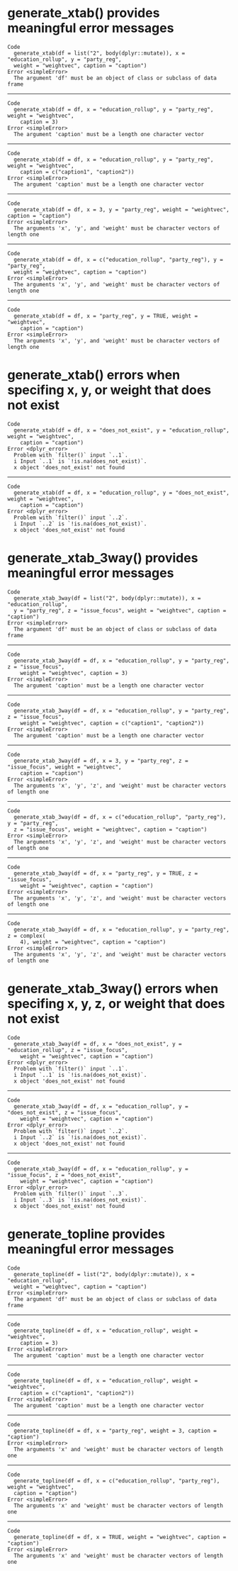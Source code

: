 # generate_xtab() provides meaningful error messages

    Code
      generate_xtab(df = list("2", body(dplyr::mutate)), x = "education_rollup", y = "party_reg",
      weight = "weightvec", caption = "caption")
    Error <simpleError>
      The argument 'df' must be an object of class or subclass of data frame

---

    Code
      generate_xtab(df = df, x = "education_rollup", y = "party_reg", weight = "weightvec",
        caption = 3)
    Error <simpleError>
      The argument 'caption' must be a length one character vector

---

    Code
      generate_xtab(df = df, x = "education_rollup", y = "party_reg", weight = "weightvec",
        caption = c("caption1", "caption2"))
    Error <simpleError>
      The argument 'caption' must be a length one character vector

---

    Code
      generate_xtab(df = df, x = 3, y = "party_reg", weight = "weightvec", caption = "caption")
    Error <simpleError>
      The arguments 'x', 'y', and 'weight' must be character vectors of length one

---

    Code
      generate_xtab(df = df, x = c("education_rollup", "party_reg"), y = "party_reg",
      weight = "weightvec", caption = "caption")
    Error <simpleError>
      The arguments 'x', 'y', and 'weight' must be character vectors of length one

---

    Code
      generate_xtab(df = df, x = "party_reg", y = TRUE, weight = "weightvec",
        caption = "caption")
    Error <simpleError>
      The arguments 'x', 'y', and 'weight' must be character vectors of length one

# generate_xtab() errors when specifing x, y, or weight that does not exist

    Code
      generate_xtab(df = df, x = "does_not_exist", y = "education_rollup", weight = "weightvec",
        caption = "caption")
    Error <dplyr_error>
      Problem with `filter()` input `..1`.
      i Input `..1` is `!is.na(does_not_exist)`.
      x object 'does_not_exist' not found

---

    Code
      generate_xtab(df = df, x = "education_rollup", y = "does_not_exist", weight = "weightvec",
        caption = "caption")
    Error <dplyr_error>
      Problem with `filter()` input `..2`.
      i Input `..2` is `!is.na(does_not_exist)`.
      x object 'does_not_exist' not found

# generate_xtab_3way() provides meaningful error messages

    Code
      generate_xtab_3way(df = list("2", body(dplyr::mutate)), x = "education_rollup",
      y = "party_reg", z = "issue_focus", weight = "weightvec", caption = "caption")
    Error <simpleError>
      The argument 'df' must be an object of class or subclass of data frame

---

    Code
      generate_xtab_3way(df = df, x = "education_rollup", y = "party_reg", z = "issue_focus",
        weight = "weightvec", caption = 3)
    Error <simpleError>
      The argument 'caption' must be a length one character vector

---

    Code
      generate_xtab_3way(df = df, x = "education_rollup", y = "party_reg", z = "issue_focus",
        weight = "weightvec", caption = c("caption1", "caption2"))
    Error <simpleError>
      The argument 'caption' must be a length one character vector

---

    Code
      generate_xtab_3way(df = df, x = 3, y = "party_reg", z = "issue_focus", weight = "weightvec",
        caption = "caption")
    Error <simpleError>
      The arguments 'x', 'y', 'z', and 'weight' must be character vectors of length one

---

    Code
      generate_xtab_3way(df = df, x = c("education_rollup", "party_reg"), y = "party_reg",
      z = "issue_focus", weight = "weightvec", caption = "caption")
    Error <simpleError>
      The arguments 'x', 'y', 'z', and 'weight' must be character vectors of length one

---

    Code
      generate_xtab_3way(df = df, x = "party_reg", y = TRUE, z = "issue_focus",
        weight = "weightvec", caption = "caption")
    Error <simpleError>
      The arguments 'x', 'y', 'z', and 'weight' must be character vectors of length one

---

    Code
      generate_xtab_3way(df = df, x = "education_rollup", y = "party_reg", z = complex(
        4), weight = "weightvec", caption = "caption")
    Error <simpleError>
      The arguments 'x', 'y', 'z', and 'weight' must be character vectors of length one

# generate_xtab_3way() errors when specifing x, y, z, or weight that does not exist

    Code
      generate_xtab_3way(df = df, x = "does_not_exist", y = "education_rollup", z = "issue_focus",
        weight = "weightvec", caption = "caption")
    Error <dplyr_error>
      Problem with `filter()` input `..1`.
      i Input `..1` is `!is.na(does_not_exist)`.
      x object 'does_not_exist' not found

---

    Code
      generate_xtab_3way(df = df, x = "education_rollup", y = "does_not_exist", z = "issue_focus",
        weight = "weightvec", caption = "caption")
    Error <dplyr_error>
      Problem with `filter()` input `..2`.
      i Input `..2` is `!is.na(does_not_exist)`.
      x object 'does_not_exist' not found

---

    Code
      generate_xtab_3way(df = df, x = "education_rollup", y = "issue_focus", z = "does_not_exist",
        weight = "weightvec", caption = "caption")
    Error <dplyr_error>
      Problem with `filter()` input `..3`.
      i Input `..3` is `!is.na(does_not_exist)`.
      x object 'does_not_exist' not found

# generate_topline provides meaningful error messages

    Code
      generate_topline(df = list("2", body(dplyr::mutate)), x = "education_rollup",
      weight = "weightvec", caption = "caption")
    Error <simpleError>
      The argument 'df' must be an object of class or subclass of data frame

---

    Code
      generate_topline(df = df, x = "education_rollup", weight = "weightvec",
        caption = 3)
    Error <simpleError>
      The argument 'caption' must be a length one character vector

---

    Code
      generate_topline(df = df, x = "education_rollup", weight = "weightvec",
        caption = c("caption1", "caption2"))
    Error <simpleError>
      The argument 'caption' must be a length one character vector

---

    Code
      generate_topline(df = df, x = "party_reg", weight = 3, caption = "caption")
    Error <simpleError>
      The arguments 'x' and 'weight' must be character vectors of length one

---

    Code
      generate_topline(df = df, x = c("education_rollup", "party_reg"), weight = "weightvec",
      caption = "caption")
    Error <simpleError>
      The arguments 'x' and 'weight' must be character vectors of length one

---

    Code
      generate_topline(df = df, x = TRUE, weight = "weightvec", caption = "caption")
    Error <simpleError>
      The arguments 'x' and 'weight' must be character vectors of length one

